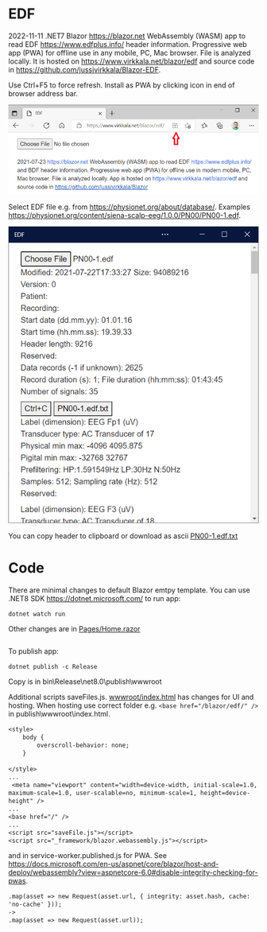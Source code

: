 # EDF

2022-11-11 .NET7 Blazor https://blazor.net  WebAssembly (WASM) app to read EDF https://www.edfplus.info/ header information. Progressive web app (PWA) for offline use in any mobile, PC, Mac browser. File is analyzed locally. It is hosted on https://www.virkkala.net/blazor/edf and source code in https://github.com/jussivirkkala/Blazor-EDF. 

Use Ctrl+F5 to force refresh. Install as PWA by clicking icon in end of browser address bar.

![EDF-1](EDF-0.png)

Select EDF file e.g. from https://physionet.org/about/database/. Examples https://physionet.org/content/siena-scalp-eeg/1.0.0/PN00/PN00-1.edf.  

![EDF-2](EDF-1.png)

You can copy header to clipboard or download as ascii [PN00-1.edf.txt](PN00-1.edf.txt)

# Code

There are minimal changes to default Blazor emtpy template. You can use .NET8 SDK https://dotnet.microsoft.com/ to run app: 

```
dotnet watch run
```


Other changes are in [Pages/Home.razor](Pages/Home.razor)

```
```

To publish app: 

```
dotnet publish -c Release
```
Copy is in bin\Release\net8.0\publish\wwwroot


Additional scripts saveFiles.js. [wwwroot/index.html](wwwroot/index.html) has changes for UI and hosting. When hosting use correct folder e.g. ```<base href="/blazor/edf/" />``` in publish\wwwroot\index.html.
```
<style>
    body {
        overscroll-behavior: none;
    }

</style>
...
 <meta name="viewport" content="width=device-width, initial-scale=1.0, maximum-scale=1.0, user-scalable=no, minimum-scale=1, height=device-height" />
...
<base href="/" />
...
<script src="saveFile.js"></script>
<script src="_framework/blazor.webassembly.js"></script>
```
and in service-worker.published.js for PWA. See https://docs.microsoft.com/en-us/aspnet/core/blazor/host-and-deploy/webassembly?view=aspnetcore-6.0#disable-integrity-checking-for-pwas.

```
.map(asset => new Request(asset.url, { integrity: asset.hash, cache: 'no-cache' }));
->
.map(asset => new Request(asset.url));
```


